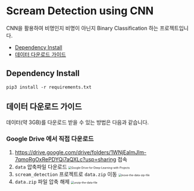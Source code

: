 # Scream Detection using CNN
CNN을 활용하여 비명인지 비명이 아닌지 Binary Classification 하는 프로젝트입니다.

* [Dependency Install](#Dependency-Install)
* [데이터 다운로드 가이드](#데이터-다운로드-가이드)

## Dependency Install
```shell
pip3 install -r requirements.txt
```

## 데이터 다운로드 가이드
데이터(약 3GB)를 다운로드 받을 수 있는 방법은 다음과 같습니다.

### Google Drive 에서 직접 다운로드
   1. https://drive.google.com/drive/folders/1WNjEaImJlm-7qmoRgOxRePDYQj7aQXLc?usp=sharing 접속
   2. `data` 압축파일 다운로드
      <img src="https://user-images.githubusercontent.com/36983960/141691829-ac5456a8-c69d-48e2-953b-3e21c04436a8.png" alt="Google-Drive-for-Deep-Learning-with-Projects" style="zoom:50%;" />
   3. `scream_detection` 프로젝트로 `data.zip` 이동
      <img src="https://user-images.githubusercontent.com/36983960/141691898-e4744b58-fd56-444b-845e-7e6a20f075ec.png" alt="move-the-data-zip-file" style="zoom:50%;" />
   4. `data.zip` 파일 압축 해제
      <img src="https://user-images.githubusercontent.com/36983960/141691949-6abaf206-fc72-4d3a-9ede-024c0df507ad.png" alt="unzip-the-data-file" style="zoom:50%;" />
